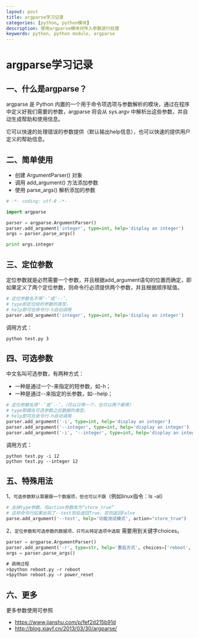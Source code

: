 ```yaml
---
layout: post
title: argparse学习记录
categories: [python, python模块]
description: 使用argparse模块对传入参数进行处理
keywords: python, python module, argparse
---
```


# argparse学习记录
## 一、什么是argparse？

argparse 是 Python 内置的一个用于命令项选项与参数解析的模块，通过在程序中定义好我们需要的参数，argparse 将会从 sys.argv 中解析出这些参数，并自动生成帮助和使用信息。

它可以快速的处理错误的参数提供（默认输出help信息），也可以快速的提供用户定义的帮助信息。

## 二、简单使用
- 创建 ArgumentParser() 对象
- 调用 add_argument() 方法添加参数
- 使用 parse_args() 解析添加的参数

```python
# -*- coding: utf-8 -*-

import argparse

parser = argparse.ArgumentParser()
parser.add_argument('integer', type=int, help='display an integer')
args = parser.parse_args()

print args.integer
```

## 三、定位参数
定位参数就是必然需要一个参数，并且根据add_argument语句的位置而确定，即如果定义了两个定位参数，则命令行必须提供两个参数，并且根据顺序赋值。

```python
# 定位参数名不带‘-’或‘--’，
# type即定位给的参数的类型，
# help即可在命令行-h自动调用
parser.add_argument('integer', type=int, help='display an integer')
```

调用方式：

```命令行
python test.py 3
```

## 四、可选参数
中文名叫可选参数，有两种方式：

- 一种是通过一个-来指定的短参数，如-h；
- 一种是通过--来指定的长参数，如--help；

```python
# 定位参数名带‘-’或‘--’，（可以只带一个，也可以两个都带）
# type即跟在可选参数之后数据的类型，
# help即可在命令行-h自动调用
parser.add_argument('-i', type=int, help='display an integer')
parser.add_argument('--integer', type=int, help='display an integer')
parser.add_argument('-i', '--integer', type=int, help='display an integer')
```

调用方式：

```命令行
python test.py -i 12
python test.py --integer 12
```

## 五、特殊用法
1、`可选参数默认需要跟一个数据项，但也可以不跟`（例如linux指令：ls -al）

```python
# 去掉type参数，将action参数改为“store_true”
# 这样命令行如果出现了--test则会返回True，否则返回False
parse.add_argument('--test', help='功能测试模式', action="store_true")
```

2、`定位参数和可选参数的数据项，只可从特定选项中选取`
需要用到关键字choices。

```python
parser = argparse.ArgumentParser()
parser.add_argument('-r', type=str, help='重启方式', choices=['reboot', 'power_reset'])
args = parser.parse_args()
```

```txt
# 调用过程
>$python reboot.py -r reboot
>$python reboot.py -r power_reset
```

## 六、更多
更多参数使用可参照

- https://www.jianshu.com/p/fef2d215b91d
- http://blog.xiayf.cn/2013/03/30/argparse/